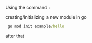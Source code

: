 Using the command : 

creating/initializing a new module in go
```cmd
 go mod init example/hello
```

after that 


